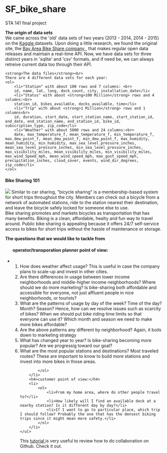 # SF_bike_share
STA 141 final project

<p> <strong>The origin of data sets</strong><br>
We came across the 'old' data sets of two years (2013 - 2014, 2014 - 2015) on the <a href = 'https://www.kaggle.com/benhamner/sf-bay-area-bike-share'> Kaggle </a> datasets.
Upon doing a little research, we found the original site, the <a href = 'http://www.bayareabikeshare.com/open-data'> Bay Area Bike Share company </a>,  that makes regular open data releases and maintain a real-time API. Now, we have data sets for three distinct years in 'sqlite' and 'csv' formats, and if need be, we can always retreive current data too through their API.
</p>
<p>
	
	<strong>The data files</strong><br>
	There are 4 different data sets for each year:
	<ol>
		<li>"Station" with about 100 rows and 7 columns: <br>
		id, name, lat, long, dock_count, city, installation_date</li>
		<li>"Status" with about <strong>100 Million</strong> rows and 4 columns:<br>
		station_id, bikes_available, docks_available, time</li>
		<li>"Trip" with about <strong>1 Million</strong> rows and 1 columns<br>
		id, duration, start_date, start_station_name, start_station_id, end_date, end_station_name, end_station_id, bike_id, subscription_type, zip_code</li>
		<li>"Weather" with about 5000 rows and 24 columns:<br>
		date, max_temperature_f, mean_temperature_f, min_temperature_f, max_dew_point_f, mean_dew_point_f, min_dew_point_f, max_humidity, mean_humidity, min_humidity, max_sea_level_pressure_inches, mean_sea_level_pressure_inches, min_sea_level_pressure_inches, max_visibility_miles, mean_visibility_miles, min_visibility_miles, max_wind_Speed_mph, mean_wind_speed_mph, max_gust_speed_mph, precipitation_inches, cloud_cover, events, wind_dir_degrees, zip_code</li>
	</ol>
</p>

<p> 
	<h4><strong>Bike Sharing 101</strong><br></h4>
	<img src="http://www.sfbike.org/wp-content/uploads/2014/03/BikeShare-diagram.jpg">
	Similar to car sharing, "bicycle sharing" is a membership-based system for short trips throughout the city. Members can check out a bicycle from a network of automated stations, ride to the station nearest their destination, and leave the bicycle safely locked for someone else to use.<br>
	Bike sharing promotes and markets bicycles as transportation that has many benefits. Biking is a clean, affordable, healty and fun way to travel around. Public bike sharing is appealing because it offers 24/7 self-service access to bikes for short trips without the hassle of maintenance or storage.
</p>

<p>
	<strong>The questions that we would like to tackle from</strong>
	<ul><h4>operator/transporation planner point of view:</h4>
		<li>
			<ol>
				<li>How does weather affect usage? This is useful in case the company plans to scale-up and invest in other cities.</li>
				<li>Are there differences in usage between lower income neighborhoods and middle-higher income neighborhoods?
				Where should we do more marketing? Is bike-sharing both affordable and accessible for everyone, not just affluent people in nice neighborhoods, or tourists?</li>
				<li>What are the patterns of usage by day of the week? Time of the day? Month? Season? Hence, how can we resolve issues such as scarcity of bikes? When we should put bike riding time limits so that everyone can use it? Which month and season we need to make more bikes affordable?</li>
				<li>Are the above patterns any different by neighborhood? Again, it boils down to marketing strategy</li>
				<li>What has changed year to year? Is bike-sharing becoming more popular? Are we progressig toward our goal?</li>
				<li>What are the most popular stations and destinations? Most traveled routes? These are important to know to build more stations and invest into more bikes in those areas.</li>

			</ol>
		</li>
		<h4>customer point of view:</h4>
		<li>
			<ol>
				<li>From my home area, where do other people travel to?</li>
				<li>How likely will I find an available dock at a nearby station? Is it different day by day?</li>
				<li>If I want to go to particular place, which trip I should follow? Probably the one that has the densest biking trips since it might mean more safety.</li>
			</ol>
		</li>
	</ul>
</p>

<p>

This <a href = 'https://code.tutsplus.com/articles/team-collaboration-with-github--net-29876'> tutorial </a> is very useful to review how to do collaboration on Github. Check it out.

</p>












